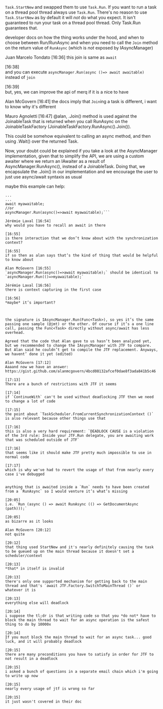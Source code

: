 `Task.StartNew` and swapped them to use `Task.Run`. If you want to run a task on a 
thread pool thread always use `Task.Run`. There's no reason to use `Task.StartNew` 
as by default it will *not* do what you expect. It isn't guaranteed to run your 
task on a thread pool thread. Only Task.Run guarantees that.



developer docs on how the thing works under the hood, and when to 
choose between Run/RunAsync and when you need to call the `Join` method on 
the return value of `RunAsync` (which is *not* exposed by IAsyncManager)

Juan Marcelo Tondato [16:36] 
this join is same as `await`

[16:38]  
and you can execute `asyncManager.Run(async ()=> await awaitable)` instead 
of `join`

[16:39]  
but, yes, we can improve the api of merq if it is a nice to have

Alan McGovern [16:41] 
the docs imply that `Join`ing a task is different, i want to know why it's 
different

Mauro Agnoletti [16:47] 
@alan, .Join() method is used against the JoinableTask that is returned when 
you call RunAsync on the JoinableTaskFactory (JoinableTaskFactory.RunAsync().Join()).

This could be somehow equivalent to calling an async method, and then using 
.Wait() over the returned Task.

Now, your doubt could be explained if you take a look at the AsyncManager 
implementation, given that to simplify the API, we are using a custom awaiter 
where we return an IAwaiter as a result of AsyncManager.RunAsync(), instead of 
a JoinableTask. Doing that, we encapsulate the .Join() in our implementation 
and we encourage the user to just use async/await syntaxis as usual






maybe this example can help:
```var myawaitable = asyncManager.RunAsync(async()=> ....);
...
...
await myawaitable;
//or
asyncManager.Run(async()=>await myawaitable);```

Jérémie Laval [16:54] 
why would you have to recall an await in there

[16:55]  
is there interaction that we don’t know about with the synchronization context?

[16:55]  
if so then as alan says that’s the kind of thing that would be helpful to know about

Alan McGovern [16:55] 
`asyncManager.Run(async()=>await myawaitable);` should be identical to `asyncManager.Run(()=>myawaitable);`

Jérémie Laval [16:56] 
there is context capturing in the first case

[16:56]  
*maybe* it’s important?



the signature is IAsyncManager.Run(Func<Task>), so yes it’s the same passing one sample (@jmt) or the other. Of course if it’s a one line call, passing the Func<Task> directly without async/await has less overhead.

Agreed that the code that Alan gave to us hasn’t been analyzed yet, but we recommended to change the IAsyncManager with JTF to compare. But Alan said he couldn’t get to compile the JTF replacement. Anyways, we havent’ done it yet (edited)

Alan McGovern [17:12] 
Aaaand now we have an answer: https://gist.github.com/alanmcgovern/4bcd08132afcef0dae8f3ada841b5c46

[17:13]  
There are a bunch of restrictions with JTF it seems

[17:14]  
if `ContinueWith` can't be used without deadlocking JTF then we need to change a lot of code

[17:15]  
the point about `TaskScheduler.FromCurrentSynchronizationContext ()` is also relevant because other things use that

[17:16]  
this is also a very hard requirement: `DEADLOCK CAUSE is a violation of the 3rd rule: Inside your JTF.Run delegate, you are awaiting work that was scheduled outside of JTF`

[17:16]  
that seems like it should make JTF pretty much impossible to use in normal code

[17:17]  
which is why we've had to revert the usage of that from nearly every case i've debugged


anything that is awaited inside a `Run` needs to have been created from a `RunAsync` so I would venture it’s what’s missing

[20:05]  
i.e. `Run (async () => await RunAsync (() => GetDocumentAsync (path)));`

[20:05]  
as bizarre as it looks

Alan McGovern [20:12] 
not quite

[20:12]  
that thing used StartNew and it's nearly definitely causing the task to be queued up on the main thread because it doesn't set a scheduler/context

[20:13]  
*that* in itself is invalid

[20:13]  
there's only one supported mechanism for getting back to the main thread and that's `await JTF.Factory.SwitchToMainThread ()` or whatever it is

[20:13]  
everything else will deadlock

[20:14]  
i suppose the tl;dr is that writing code so that you *do not* have to block the main thread to wait for an async operation is the safest thing to do by 10000x

[20:14]  
If you must block the main thread to wait for an async task... good luck, and it will probably deadlock

[20:15]  
there are many preconditions you have to satisfy in order for JTF to not result in a deadlock

[20:15]  
i asked a bunch of questions in a separate email chain which i'm going to write up now

[20:15]  
nearly every usage of jtf is wrong so far

[20:15]  
it just wasn't covered in their doc
